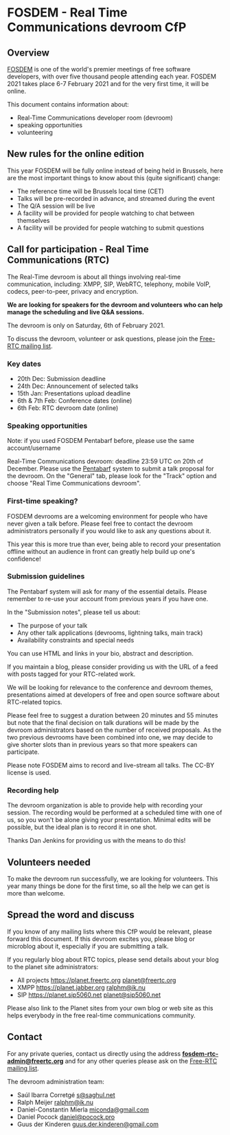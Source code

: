 # FOSDEM - Real Time Communications devroom CfP

## Overview

[FOSDEM] is one of the world's premier meetings of free software developers,
with over five thousand people attending each year. FOSDEM 2021
takes place 6-7 February 2021 and for the very first time, it will be online.

This document contains information about:

- Real-Time Communications developer room (devroom)
- speaking opportunities
- volunteering

## New rules for the online edition

This year FOSDEM will be fully online instead of being held in Brussels,
here are the most important things to know about this (quite significant)
change:

- The reference time will be Brussels local time (CET)
- Talks will be pre-recorded in advance, and streamed during the event
- The Q/A session will be live
- A facility will be provided for people watching to chat between themselves
- A facility will be provided for people watching to submit questions

## Call for participation - Real Time Communications (RTC)

The Real-Time devroom is about all things involving real-time communication,
including: XMPP, SIP, WebRTC, telephony, mobile VoIP, codecs, peer-to-peer,
privacy and encryption.

**We are looking for speakers for the devroom and volunteers who can help
manage the scheduling and live Q&A sessions.**

The devroom is only on Saturday, 6th of February 2021.

To discuss the devroom, volunteer or ask questions, please join the
[Free-RTC mailing list].

### Key dates

- 20th Dec: Submission deadline
- 24th Dec: Announcement of selected talks
- 15th Jan: Presentations upload deadline
- 6th & 7th Feb: Conference dates (online)
- 6th Feb: RTC devroom date (online)

### Speaking opportunities

Note: if you used FOSDEM Pentabarf before, please use the same account/username

Real-Time Communications devroom: deadline 23:59 UTC on 20th of December.
Please use the [Pentabarf] system to submit a talk proposal for the
devroom. On the "General" tab, please look for the "Track" option and
choose "Real Time Communications devroom".

### First-time speaking?

FOSDEM devrooms are a welcoming environment for people who have never
given a talk before. Please feel free to contact the devroom administrators
personally if you would like to ask any questions about it.

This year this is more true than ever, being able to record your presentation
offline without an audience in front can greatly help build up one's confidence!

### Submission guidelines

The Pentabarf system will ask for many of the essential details. Please
remember to re-use your account from previous years if you have one.

In the "Submission notes", please tell us about:

- The purpose of your talk
- Any other talk applications (devrooms, lightning talks, main track)
- Availability constraints and special needs

You can use HTML and links in your bio, abstract and description.

If you maintain a blog, please consider providing us with the
URL of a feed with posts tagged for your RTC-related work.

We will be looking for relevance to the conference and devroom themes,
presentations aimed at developers of free and open source software about
RTC-related topics.

Please feel free to suggest a duration between 20 minutes and 55 minutes
but note that the final decision on talk durations will be made by the
devroom administrators based on the number of received proposals.
As the two previous devrooms have been combined into one, we may decide to
give shorter slots than in previous years so that more speakers can
participate.

Please note FOSDEM aims to record and live-stream all talks.
The CC-BY license is used.

### Recording help

The devroom organization is able to provide help with recording your session.
The recording would be performed at a scheduled time with one of us, so you
won't be alone giving your presentation. Minimal edits will be possible, but
the ideal plan is to record it in one shot.

Thanks Dan Jenkins for providing us with the means to do this!

## Volunteers needed

To make the devroom run successfully, we are looking for volunteers. This year
many things be done for the first time, so all the help we can get is more
than welcome.

## Spread the word and discuss

If you know of any mailing lists where this CfP would be relevant, please
forward this document. If this devroom excites you, please blog or microblog
about it, especially if you are submitting a talk.

If you regularly blog about RTC topics, please send details about your
blog to the planet site administrators:

- All projects    https://planet.freertc.org      planet@freertc.org
- XMPP            https://planet.jabber.org       ralphm@ik.nu
- SIP             https://planet.sip5060.net      planet@sip5060.net

Please also link to the Planet sites from your own blog or web site as
this helps everybody in the free real-time communications community.

## Contact

For any private queries, contact us directly using the address
**fosdem-rtc-admin@freertc.org** and for any other queries please ask on
the [Free-RTC mailing list].

The devroom administration team:

- Saúl Ibarra Corretgé <s@saghul.net>
- Ralph Meijer <ralphm@ik.nu>
- Daniel-Constantin Mierla <miconda@gmail.com>
- Daniel Pocock <daniel@pocock.pro>
- Guus der Kinderen <guus.der.kinderen@gmail.com>

[FOSDEM]: https://fosdem.org
[Free-RTC mailing list]: http://lists.freertc.org/mailman/listinfo/discuss
[Pentabarf]: https://penta.fosdem.org/submission/FOSDEM21/
